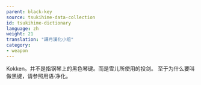 ```yaml
---
parent: black-key
source: tsukihime-data-collection
id: tsukihime-dictionary
language: zh
weight: 21
translation: "譯月漢化小组"
category:
- weapon
---
```


Kokken。并不是指钢琴上的黑色琴键。而是雪儿所使用的投剑。
至于为什么要叫做黑键，请参照用语·净化。
